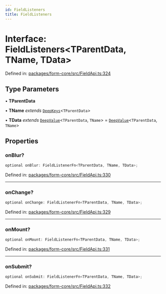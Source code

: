 ```yaml
---
id: FieldListeners
title: FieldListeners
---
```


<!-- DO NOT EDIT: this page is autogenerated from the type comments -->

# Interface: FieldListeners\<TParentData, TName, TData\>

Defined in: [packages/form-core/src/FieldApi.ts:324](https://github.com/TanStack/form/blob/main/packages/form-core/src/FieldApi.ts#L324)

## Type Parameters

• **TParentData**

• **TName** *extends* [`DeepKeys`](../type-aliases/deepkeys.md)\<`TParentData`\>

• **TData** *extends* [`DeepValue`](../type-aliases/deepvalue.md)\<`TParentData`, `TName`\> = [`DeepValue`](../type-aliases/deepvalue.md)\<`TParentData`, `TName`\>

## Properties

### onBlur?

```ts
optional onBlur: FieldListenerFn<TParentData, TName, TData>;
```

Defined in: [packages/form-core/src/FieldApi.ts:330](https://github.com/TanStack/form/blob/main/packages/form-core/src/FieldApi.ts#L330)

***

### onChange?

```ts
optional onChange: FieldListenerFn<TParentData, TName, TData>;
```

Defined in: [packages/form-core/src/FieldApi.ts:329](https://github.com/TanStack/form/blob/main/packages/form-core/src/FieldApi.ts#L329)

***

### onMount?

```ts
optional onMount: FieldListenerFn<TParentData, TName, TData>;
```

Defined in: [packages/form-core/src/FieldApi.ts:331](https://github.com/TanStack/form/blob/main/packages/form-core/src/FieldApi.ts#L331)

***

### onSubmit?

```ts
optional onSubmit: FieldListenerFn<TParentData, TName, TData>;
```

Defined in: [packages/form-core/src/FieldApi.ts:332](https://github.com/TanStack/form/blob/main/packages/form-core/src/FieldApi.ts#L332)
